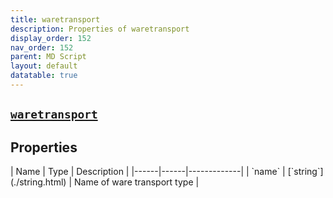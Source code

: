 ```yaml
---
title: waretransport
description: Properties of waretransport
display_order: 152
nav_order: 152
parent: MD Script
layout: default
datatable: true
---
```


##  [`waretransport`](./waretransport.html) 


## Properties

<div class="datatable-begin"></div>
| Name | Type | Description |
|------|------|-------------|
| `name` | [`string`](./string.html) | Name of ware transport type |
<div class="datatable-end"></div>



